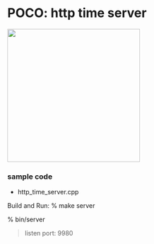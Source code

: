 POCO: http time server
===============

<image src="https://raw.githubusercontent.com/ohwada/MAC_cpp_Samples/master/POCO/screenshots/http_time_server.png" width="300" /> 

### sample code
- http_time_server.cpp

Build and Run:
% make server

% bin/server
> listen port: 9980


